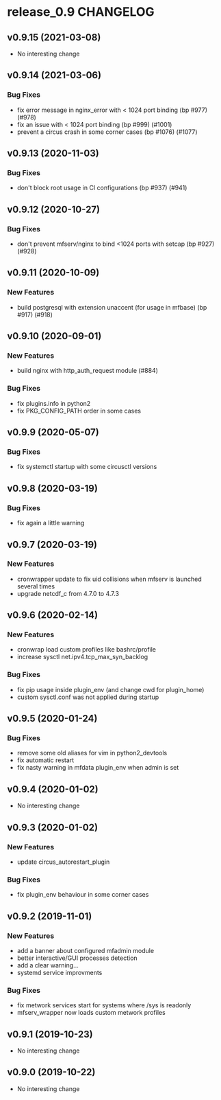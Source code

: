 # release_0.9 CHANGELOG

## v0.9.15 (2021-03-08)

- No interesting change

## v0.9.14 (2021-03-06)

### Bug Fixes

- fix error message in nginx_error with < 1024 port binding (bp #977) (#978)
- fix an issue with < 1024 port binding (bp #999) (#1001)
- prevent a circus crash in some corner cases (bp #1076) (#1077)

## v0.9.13 (2020-11-03)

### Bug Fixes

- don't block root usage in CI configurations (bp #937) (#941)

## v0.9.12 (2020-10-27)

### Bug Fixes

- don't prevent mfserv/nginx to bind <1024 ports with setcap (bp #927) (#928)

## v0.9.11 (2020-10-09)

### New Features

- build postgresql with extension unaccent (for usage in mfbase) (bp #917) (#918)

## v0.9.10 (2020-09-01)

### New Features

- build nginx with http_auth_request module (#884)

### Bug Fixes

- fix plugins.info in python2
- fix PKG_CONFIG_PATH order in some cases

## v0.9.9 (2020-05-07)

### Bug Fixes

- fix systemctl startup with some circusctl versions

## v0.9.8 (2020-03-19)

### Bug Fixes

- fix again a little warning

## v0.9.7 (2020-03-19)

### New Features

- cronwrapper update to fix uid collisions when mfserv is launched several times
- upgrade netcdf_c from 4.7.0 to 4.7.3

## v0.9.6 (2020-02-14)

### New Features

- cronwrap load custom profiles like bashrc/profile
- increase sysctl net.ipv4.tcp_max_syn_backlog

### Bug Fixes

- fix pip usage inside plugin_env (and change cwd for plugin_home)
- custom sysctl.conf was not applied during startup

## v0.9.5 (2020-01-24)

### Bug Fixes

- remove some old aliases for vim in python2_devtools
- fix automatic restart
- fix nasty warning in mfdata plugin_env when admin is set

## v0.9.4 (2020-01-02)

- No interesting change

## v0.9.3 (2020-01-02)

### New Features

- update circus_autorestart_plugin

### Bug Fixes

- fix plugin_env behaviour in some corner cases

## v0.9.2 (2019-11-01)

### New Features

- add a banner about configured mfadmin module
- better interactive/GUI processes detection
- add a clear warning...
- systemd service improvments

### Bug Fixes

- fix metwork services start for systems where /sys is readonly
- mfserv_wrapper now loads custom metwork profiles

## v0.9.1 (2019-10-23)

- No interesting change

## v0.9.0 (2019-10-22)

- No interesting change



